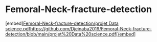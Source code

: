 # Femoral-Neck-fracture-detection

[embed][Femoral-Neck-fracture-detection/projet Data science.pdf](https://github.com/Djeinaba2019/Femoral-Neck-fracture-detection/blob/main/projet%20Data%20science.pdf)https://github.com/Djeinaba2019/Femoral-Neck-fracture-detection/blob/main/projet%20Data%20science.pdf[/embed]
